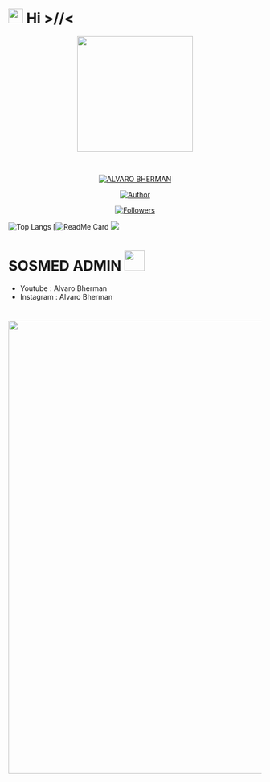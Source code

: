 # <img src="https://github.com/TheDudeThatCode/TheDudeThatCode/blob/master/Assets/Hi.gif" width="29px"> Hi >//<

<p align="center">
<img src="https://raw.githubusercontent.com/alvarobherman/alvbot/main/NGAKAK_HYUNG/petrik.png" width="230" height="230"/>
</p>
<br>
<p align="center">
<a href="#"><img title="ALVARO BHERMAN" src="https://img.shields.io/badge/Alvaro%20Bherman-orange?colorA=%23ff0000&colorB=%23017e40&style=for-the-badge"></a>
</p>
<p align="center">
<a href="https://github.com/alvarobherman"><img title="Author" src="https://img.shields.io/badge/AUTHOR-ALVARO%20BHERMAN-green.svg?style=for-the-badge&logo=github%27"></a>
</p>
<p align="center">
<a href="https://github.com/alvarobherman/alvbot/followers"><img title="Followers" src="https://img.shields.io/github/followers/alvarobherman?color=blue&style=flat-square"></a>
</p>

![Top Langs](https://github-readme-stats.vercel.app/api/top-langs/?username=alvarobherman&theme=buefy&hide=css,html)
[![ReadMe Card](https://github-readme-stats.vercel.app/api/pin/?username=alvarobherman&repo=alvbot&theme=buefy)
![](https://github-profile-trophy.vercel.app/?username=alvarobherman&row=2&column=3)

# SOSMED ADMIN <img src="https://github.com/TheDudeThatCode/TheDudeThatCode/blob/master/Assets/powerup.gif" width="40px">
* Youtube : Alvaro Bherman
* Instagram : Alvaro Bherman

# <img src="https://github.com/TheDudeThatCode/TheDudeThatCode/blob/master/Assets/dino.gif" width="900px">

